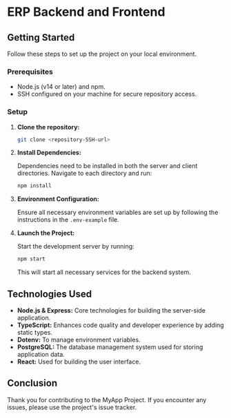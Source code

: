 # ERP Backend and Frontend

## Getting Started

Follow these steps to set up the project on your local environment.

### Prerequisites

- Node.js (v14 or later) and npm.
- SSH configured on your machine for secure repository access.

### Setup

1. **Clone the repository:**

   ```bash
   git clone <repository-SSH-url>
   ```

2. **Install Dependencies:**

   Dependencies need to be installed in both the server and client directories. Navigate to each directory and run:

   ```bash
   npm install
   ```

3. **Environment Configuration:**

   Ensure all necessary environment variables are set up by following the instructions in the `.env-example` file.

4. **Launch the Project:**

   Start the development server by running:

   ```bash
   npm start
   ```

   This will start all necessary services for the backend system.

## Technologies Used

- **Node.js & Express:** Core technologies for building the server-side application.
- **TypeScript:** Enhances code quality and developer experience by adding static types.
- **Dotenv:** To manage environment variables.
- **PostgreSQL:** The database management system used for storing application data.
- **React:** Used for building the user interface.


## Conclusion

Thank you for contributing to the MyApp Project. If you encounter any issues, please use the project's issue tracker.
